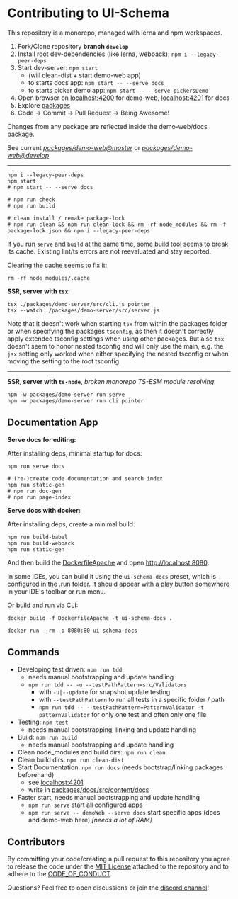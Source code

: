 # Contributing to UI-Schema

This repository is a monorepo, managed with lerna and npm workspaces.

1. Fork/Clone repository **branch `develop`**
2. Install root dev-dependencies (like lerna, webpack): `npm i --legacy-peer-deps`
3. Start dev-server: `npm start`
    - (will clean-dist + start demo-web app)
    - to starts docs app: `npm start -- --serve docs`
    - to starts picker demo app: `npm start -- --serve pickersDemo`
4. Open browser on [localhost:4200](http://localhost:4200) for demo-web, [localhost:4201](http://localhost:4201) for docs
5. Explore [packages](packages)
6. Code -> Commit -> Pull Request -> Being Awesome!

Changes from any package are reflected inside the demo-web/docs package.

See current *[packages/demo-web@master](https://ui-schema-demo.netlify.app/)* or
*[packages/demo-web@develop](https://develop--ui-schema-demo.netlify.app/)*

---

```shell
npm i --legacy-peer-deps
npm start
# npm start -- --serve docs

# npm run check
# npm run build

# clean install / remake package-lock
# npm run clean && npm run clean-lock && rm -rf node_modules && rm -f package-lock.json && npm i --legacy-peer-deps
```

If you run `serve` and `build` at the same time, some build tool seems to break its cache. Existing lint/ts errors are not reevaluated and stay reported.

Clearing the cache seems to fix it:

```shell
rm -rf node_modules/.cache
```

**SSR, server with `tsx`**:

```shell
tsx ./packages/demo-server/src/cli.js pointer
tsx --watch ./packages/demo-server/src/server.js
```

Note that it doesn't work when starting `tsx` from within the packages folder or when specifying the packages `tsconfig`, as then it doesn't correctly apply extended tsconfig settings when using other packages. But also `tsx` doesn't seem to honor nested tsconfig and will only use the main, e.g. the `jsx` setting only worked when either specifying the nested tsconfig or when moving the setting to the root tsconfig.

---

**SSR, server with `ts-node`**, *broken monorepo TS-ESM module resolving*:

```shell
npm -w packages/demo-server run serve
npm -w packages/demo-server run cli pointer
```

## Documentation App

**Serve docs for editing:**

After installing deps, minimal startup for docs:

```shell
npm run serve docs

# (re-)create code documentation and search index
npm run static-gen
# npm run doc-gen
# npm run page-index
```

**Serve docs with docker:**

After installing deps, create a minimal build:

```shell
npm run build-babel
npm run build-webpack
npm run static-gen
```

And then build the [DockerfileApache](./DockerfileApache) and open [http://localhost:8080](http://localhost:8080).

In some IDEs, you can build it using the `ui-schema-docs` preset, which is configured in the [.run](./.run) folder. It should appear with a play button somewhere in your IDE's toolbar or run menu.

Or build and run via CLI:

```shell
docker build -f DockerfileApache -t ui-schema-docs .

docker run --rm -p 8080:80 ui-schema-docs
```

## Commands

- Developing test driven: `npm run tdd`
    - needs manual bootstrapping and update handling
    - `npm run tdd -- -u --testPathPattern=src/Validators`
        - with `-u|--update` for snapshot update testing
        - with `--testPathPattern` to run all tests in a specific folder / path
        - `npm run tdd -- --testPathPattern=PatternValidator -t patternValidator` for only one test and often only one file
- Testing: `npm test`
    - needs manual bootstrapping, linking and update handling
- Build: `npm run build`
    - needs manual bootstrapping and update handling
- Clean node_modules and build dirs: `npm run clean`
- Clean build dirs: `npm run clean-dist`
- Start Documentation: `npm run docs` (needs bootstrap/linking packages beforehand)
    - see [localhost:4201](http://localhost:4201)
    - write in [packages/docs/src/content/docs](./packages/docs/src/content/docs)
- Faster start, needs manual bootstrapping and update handling
    - `npm run serve` start all configured apps
    - `npm run serve -- demoWeb --serve docs` start specific apps (docs and demo-web here) *[needs a lot of RAM]*

## Contributors

By committing your code/creating a pull request to this repository you agree to release the code under the [MIT License](LICENSE) attached to the repository and to adhere to the [CODE_OF_CONDUCT](CODE_OF_CONDUCT.md).

Questions? Feel free to open discussions or join the [discord channel](https://discord.gg/MAjgpwnm36)!
